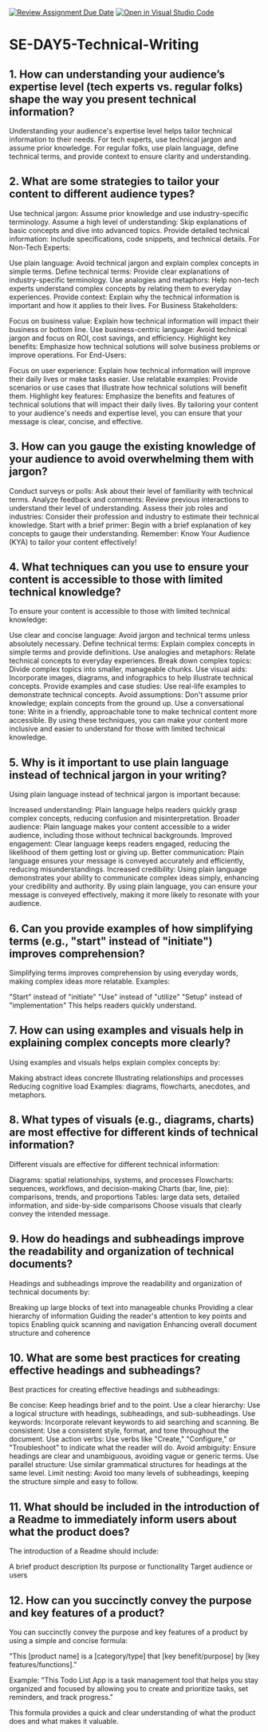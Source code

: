 [![Review Assignment Due Date](https://classroom.github.com/assets/deadline-readme-button-22041afd0340ce965d47ae6ef1cefeee28c7c493a6346c4f15d667ab976d596c.svg)](https://classroom.github.com/a/zsAR-pyY)
[![Open in Visual Studio Code](https://classroom.github.com/assets/open-in-vscode-2e0aaae1b6195c2367325f4f02e2d04e9abb55f0b24a779b69b11b9e10269abc.svg)](https://classroom.github.com/online_ide?assignment_repo_id=15642093&assignment_repo_type=AssignmentRepo)
# SE-DAY5-Technical-Writing
## 1. How can understanding your audience’s expertise level (tech experts vs. regular folks) shape the way you present technical information?
Understanding your audience's expertise level helps tailor technical information to their needs. For tech experts, use technical jargon and assume prior knowledge. For regular folks, use plain language, define technical terms, and provide context to ensure clarity and understanding.

## 2. What are some strategies to tailor your content to different audience types?
Use technical jargon: Assume prior knowledge and use industry-specific terminology.
Assume a high level of understanding: Skip explanations of basic concepts and dive into advanced topics.
Provide detailed technical information: Include specifications, code snippets, and technical details.
For Non-Tech Experts:

Use plain language: Avoid technical jargon and explain complex concepts in simple terms.
Define technical terms: Provide clear explanations of industry-specific terminology.
Use analogies and metaphors: Help non-tech experts understand complex concepts by relating them to everyday experiences.
Provide context: Explain why the technical information is important and how it applies to their lives.
For Business Stakeholders:

Focus on business value: Explain how technical information will impact their business or bottom line.
Use business-centric language: Avoid technical jargon and focus on ROI, cost savings, and efficiency.
Highlight key benefits: Emphasize how technical solutions will solve business problems or improve operations.
For End-Users:

Focus on user experience: Explain how technical information will improve their daily lives or make tasks easier.
Use relatable examples: Provide scenarios or use cases that illustrate how technical solutions will benefit them.
Highlight key features: Emphasize the benefits and features of technical solutions that will impact their daily lives.
By tailoring your content to your audience's needs and expertise level, you can ensure that your message is clear, concise, and effective.
## 3. How can you gauge the existing knowledge of your audience to avoid overwhelming them with jargon?
Conduct surveys or polls: Ask about their level of familiarity with technical terms.
Analyze feedback and comments: Review previous interactions to understand their level of understanding.
Assess their job roles and industries: Consider their profession and industry to estimate their technical knowledge.
Start with a brief primer: Begin with a brief explanation of key concepts to gauge their understanding.
Remember: Know Your Audience (KYA) to tailor your content effectively!
## 4. What techniques can you use to ensure your content is accessible to those with limited technical knowledge?
To ensure your content is accessible to those with limited technical knowledge:

Use clear and concise language: Avoid jargon and technical terms unless absolutely necessary.
Define technical terms: Explain complex concepts in simple terms and provide definitions.
Use analogies and metaphors: Relate technical concepts to everyday experiences.
Break down complex topics: Divide complex topics into smaller, manageable chunks.
Use visual aids: Incorporate images, diagrams, and infographics to help illustrate technical concepts.
Provide examples and case studies: Use real-life examples to demonstrate technical concepts.
Avoid assumptions: Don't assume prior knowledge; explain concepts from the ground up.
Use a conversational tone: Write in a friendly, approachable tone to make technical content more accessible.
By using these techniques, you can make your content more inclusive and easier to understand for those with limited technical knowledge.
## 5. Why is it important to use plain language instead of technical jargon in your writing?
Using plain language instead of technical jargon is important because:

Increased understanding: Plain language helps readers quickly grasp complex concepts, reducing confusion and misinterpretation.
Broader audience: Plain language makes your content accessible to a wider audience, including those without technical backgrounds.
Improved engagement: Clear language keeps readers engaged, reducing the likelihood of them getting lost or giving up.
Better communication: Plain language ensures your message is conveyed accurately and efficiently, reducing misunderstandings.
Increased credibility: Using plain language demonstrates your ability to communicate complex ideas simply, enhancing your credibility and authority.
By using plain language, you can ensure your message is conveyed effectively, making it more likely to resonate with your audience.
## 6. Can you provide examples of how simplifying terms (e.g., "start" instead of "initiate") improves comprehension?
Simplifying terms improves comprehension by using everyday words, making complex ideas more relatable. Examples:

"Start" instead of "initiate"
"Use" instead of "utilize"
"Setup" instead of "implementation"
This helps readers quickly understand.
## 7. How can using examples and visuals help in explaining complex concepts more clearly?
Using examples and visuals helps explain complex concepts by:

Making abstract ideas concrete
Illustrating relationships and processes
Reducing cognitive load
Examples: diagrams, flowcharts, anecdotes, and metaphors.
## 8. What types of visuals (e.g., diagrams, charts) are most effective for different kinds of technical information?
Different visuals are effective for different technical information:

Diagrams: spatial relationships, systems, and processes
Flowcharts: sequences, workflows, and decision-making
Charts (bar, line, pie): comparisons, trends, and proportions
Tables: large data sets, detailed information, and side-by-side comparisons
Choose visuals that clearly convey the intended message.
## 9. How do headings and subheadings improve the readability and organization of technical documents?
Headings and subheadings improve the readability and organization of technical documents by:

Breaking up large blocks of text into manageable chunks
Providing a clear hierarchy of information
Guiding the reader's attention to key points and topics
Enabling quick scanning and navigation
Enhancing overall document structure and coherence
## 10. What are some best practices for creating effective headings and subheadings?
Best practices for creating effective headings and subheadings:

Be concise: Keep headings brief and to the point.
Use a clear hierarchy: Use a logical structure with headings, subheadings, and sub-subheadings.
Use keywords: Incorporate relevant keywords to aid searching and scanning.
Be consistent: Use a consistent style, format, and tone throughout the document.
Use action verbs: Use verbs like "Create," "Configure," or "Troubleshoot" to indicate what the reader will do.
Avoid ambiguity: Ensure headings are clear and unambiguous, avoiding vague or generic terms.
Use parallel structure: Use similar grammatical structures for headings at the same level.
Limit nesting: Avoid too many levels of subheadings, keeping the structure simple and easy to follow.
## 11. What should be included in the introduction of a Readme to immediately inform users about what the product does?
The introduction of a Readme should include:

A brief product description
Its purpose or functionality
Target audience or users
## 12. How can you succinctly convey the purpose and key features of a product?
You can succinctly convey the purpose and key features of a product by using a simple and concise formula:

"This [product name] is a [category/type] that [key benefit/purpose] by [key features/functions]."

Example: "This Todo List App is a task management tool that helps you stay organized and focused by allowing you to create and prioritize tasks, set reminders, and track progress."

This formula provides a quick and clear understanding of what the product does and what makes it valuable.
